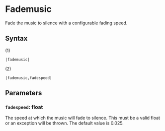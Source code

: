 # Fademusic

Fade the music to silence with a configurable fading speed.

## Syntax

(1)

````
|fademusic|
````

(2)

````
|fademusic,fadespeed|
````

## Parameters

### `fadespeed`: float

The speed at which the music will fade to silence. This must be a valid float or an exception will be thrown. The default value is 0.025.
